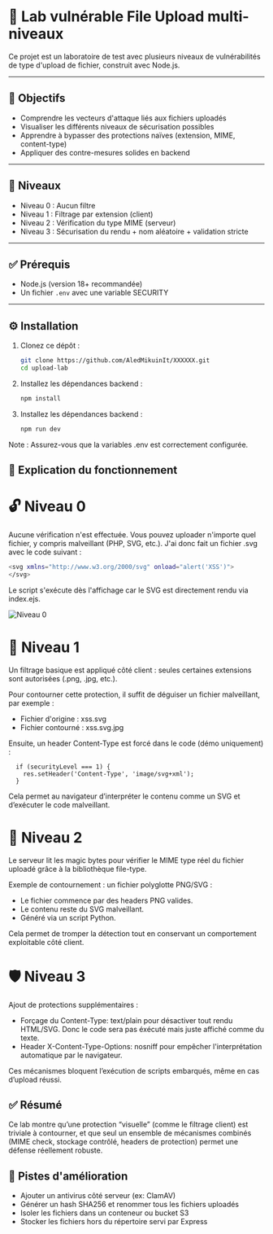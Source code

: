 # 🧪 Lab vulnérable File Upload multi-niveaux

Ce projet est un laboratoire de test avec plusieurs niveaux de vulnérabilités de type d'upload de fichier, construit avec Node.js.

---

## 🎯 Objectifs

- Comprendre les vecteurs d'attaque liés aux fichiers uploadés
- Visualiser les différents niveaux de sécurisation possibles
- Apprendre à bypasser des protections naïves (extension, MIME, content-type)
- Appliquer des contre-mesures solides en backend

---

## 🔐 Niveaux

- Niveau 0 : Aucun filtre
- Niveau 1 : Filtrage par extension (client)
- Niveau 2 : Vérification du type MIME (serveur)
- Niveau 3 : Sécurisation du rendu + nom aléatoire + validation stricte

---

## ✅ Prérequis

- Node.js (version 18+ recommandée)   
- Un fichier `.env` avec une variable SECURITY 

---

## ⚙️ Installation

1. Clonez ce dépôt :

   ```bash
   git clone https://github.com/AledMikuinIt/XXXXXX.git
   cd upload-lab
   
2. Installez les dépendances backend :

   ```bash
   npm install
   
3. Installez les dépendances backend :

   ```bash
   npm run dev


Note : Assurez-vous que la variables .env est correctement configurée.

## 🧠 Explication du fonctionnement

# 🔓 Niveau 0

Aucune vérification n'est effectuée. Vous pouvez uploader n'importe quel fichier, y compris malveillant (PHP, SVG, etc.).
J'ai donc fait un fichier .svg avec le code suivant :

```bash
<svg xmlns="http://www.w3.org/2000/svg" onload="alert('XSS')">
</svg>
```
Le script s'exécute dès l'affichage car le SVG est directement rendu via index.ejs.

![Niveau 0](Niveau0 "n0.png")

# 🚧 Niveau 1

Un filtrage basique est appliqué côté client : seules certaines extensions sont autorisées (.png, .jpg, etc.).

Pour contourner cette protection, il suffit de déguiser un fichier malveillant, par exemple :

- Fichier d'origine : xss.svg
- Fichier contourné : xss.svg.jpg

Ensuite, un header Content-Type est forcé dans le code (démo uniquement) :

```
  if (securityLevel === 1) {
    res.setHeader('Content-Type', 'image/svg+xml'); 
  }
```
Cela permet au navigateur d’interpréter le contenu comme un SVG et d’exécuter le code malveillant.

# 🔬 Niveau 2

Le serveur lit les magic bytes pour vérifier le MIME type réel du fichier uploadé grâce à la bibliothèque file-type.

Exemple de contournement : un fichier polyglotte PNG/SVG :

- Le fichier commence par des headers PNG valides.
- Le contenu reste du SVG malveillant.
- Généré via un script Python.

Cela permet de tromper la détection tout en conservant un comportement exploitable côté client.

# 🛡️ Niveau 3

Ajout de protections supplémentaires :
- Forçage du Content-Type: text/plain pour désactiver tout rendu HTML/SVG. Donc le code sera pas éxécuté mais juste affiché comme du texte.
- Header X-Content-Type-Options: nosniff pour empêcher l'interprétation automatique par le navigateur.

Ces mécanismes bloquent l’exécution de scripts embarqués, même en cas d’upload réussi.


## ✅ Résumé

Ce lab montre qu’une protection “visuelle” (comme le filtrage client) est triviale à contourner, et que seul un ensemble de mécanismes combinés (MIME check, stockage contrôlé, headers de protection) permet une défense réellement robuste.



## 🚀 Pistes d'amélioration

- Ajouter un antivirus côté serveur (ex: ClamAV)
- Générer un hash SHA256 et renommer tous les fichiers uploadés
- Isoler les fichiers dans un conteneur ou bucket S3
- Stocker les fichiers hors du répertoire servi par Express